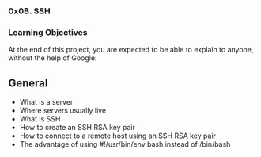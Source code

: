### 0x0B. SSH

### Learning Objectives
At the end of this project, you are expected to be able to explain to anyone, without the help of Google:

## General
* What is a server
* Where servers usually live
* What is SSH
* How to create an SSH RSA key pair
* How to connect to a remote host using an SSH RSA key pair
* The advantage of using #!/usr/bin/env bash instead of /bin/bash
